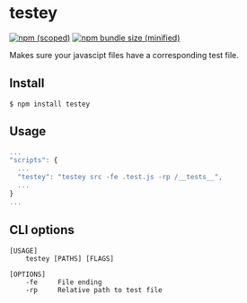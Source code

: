 # testey

[![npm (scoped)](https://img.shields.io/npm/v/testey.svg)](https://www.npmjs.com/package/testey)
[![npm bundle size (minified)](https://img.shields.io/bundlephobia/min/chalk@2.4.1.svg)](https://www.npmjs.com/package/testey)

Makes sure your javascipt files have a corresponding test file.

## Install

```
$ npm install testey
```

## Usage

```js
...
"scripts": {
  ...
  "testey": "testey src -fe .test.js -rp /__tests__",
  ...
}
...
```

## CLI options

```
[USAGE]
    testey [PATHS] [FLAGS]

[OPTIONS]
    -fe     File ending
    -rp     Relative path to test file
```
